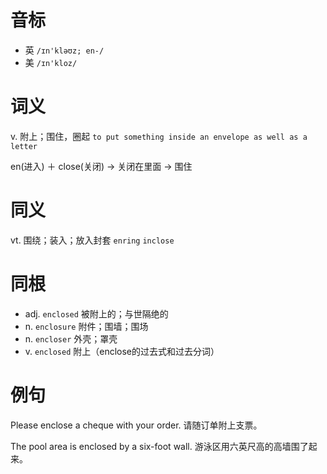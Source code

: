 # 音标

- 英 `/ɪn'kləʊz; en-/`
- 美 `/ɪn'kloz/`

# 词义

v. 附上；围住，圈起
`to put something inside an envelope as well as a letter`



en(进入) ＋ close(关闭) → 关闭在里面 → 围住

# 同义

vt. 围绕；装入；放入封套
`enring` `inclose`

# 同根

- adj. `enclosed` 被附上的；与世隔绝的
- n. `enclosure` 附件；围墙；围场
- n. `encloser` 外壳；罩壳
- v. `enclosed` 附上（enclose的过去式和过去分词）

# 例句

Please enclose a cheque with your order.
请随订单附上支票。

The pool area is enclosed by a six-foot wall.
游泳区用六英尺高的高墙围了起来。


